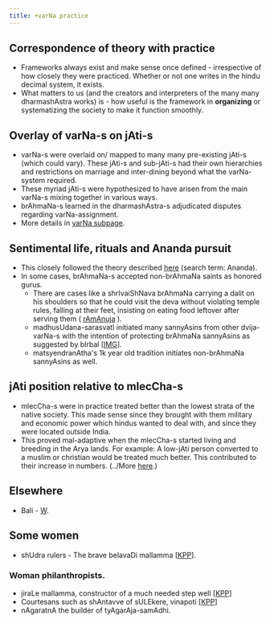 ```yaml
---
title: +varNa practice
---
```


## Correspondence of theory with practice
- Frameworks always exist and make sense once defined - irrespective of how closely they were practiced. Whether or not one writes in the hindu decimal system, it exists.
- What matters to us (and the creators and interpreters of the many many dharmashAstra works) is - how useful is the framework in **organizing** or systematizing the society to make it function smoothly.

## Overlay of varNa-s on jAti-s
- varNa-s were overlaid on/ mapped to many many pre-existing jAti-s (which could vary). These jAti-s and sub-jAti-s had their own hierarchies and restrictions on marriage and inter-dining beyond what the varNa-system required.
- These myriad jAti-s were hypothesized to have arisen from the main varNa-s mixing together in various ways.
- brAhmaNa-s learned in the dharmashAstra-s adjudicated disputes regarding varNa-assignment.
- More details in [varNa subpage](varNa/).

## Sentimental life, rituals and Ananda pursuit
- This closely followed the theory described [here](../varna-theory/) (search term: Ananda).
- In some cases, brAhmaNa-s accepted non-brAhmaNa saints as honored gurus.
    - There are cases like a shrIvaiShNava brAhmaNa carrying a dalit on his shoulders so that he could visit the deva without violating temple rules, falling at their feet, insisting on eating food leftover after serving them ( [rAmAnuja](http://www.iskcontimes.com/archive/ramanuja-chides-his-wife) ).
    - madhusUdana-sarasvatI initiated many sannyAsins from other dvija-varNa-s with the intention of protecting brAhmaNa sannyAsins as suggested by bIrbal \[[IMG](http://i.imgur.com/WLSY6VL.jpg)\].
    - matsyendranAtha's 1k year old tradition initiates non-brAhmaNa sannyAsins as well.  

## jAti position relative to mlecCha-s
- mlecCha-s were in practice treated better than the lowest strata of the native society. This made sense since they brought with them military and economic power which hindus wanted to deal with, and since they were located outside India.
- This proved mal-adaptive when the mlecCha-s started living and breeding in the Arya lands. For example: A low-jAti person converted to a muslim or christian would be treated much better. This contributed to their increase in numbers. (../More [here](future/).)

## Elsewhere
- Bali - [W](https://en.wikipedia.org/wiki/Balinese_caste_system).

## Some women
- shUdra rulers - The brave belavaDi mallamma \[[KPP](http://www.kamat.com/kalranga/edu/mallamma.htm)\].

### Woman philanthropists.
- jiraLe mallamma, constructor of a much needed step well \[[KPP](http://www.kamat.com/jyotsna/blog/blog.php?BlogID=350)\]
- Courtesans such as shAntavve of sULEkere, vinapoti \[[KPP](http://www.kamat.com/jyotsna/blog/blog.php?date=6/9/2002)\]
- nAgaratnA the builder of tyAgarAja-samAdhi.
